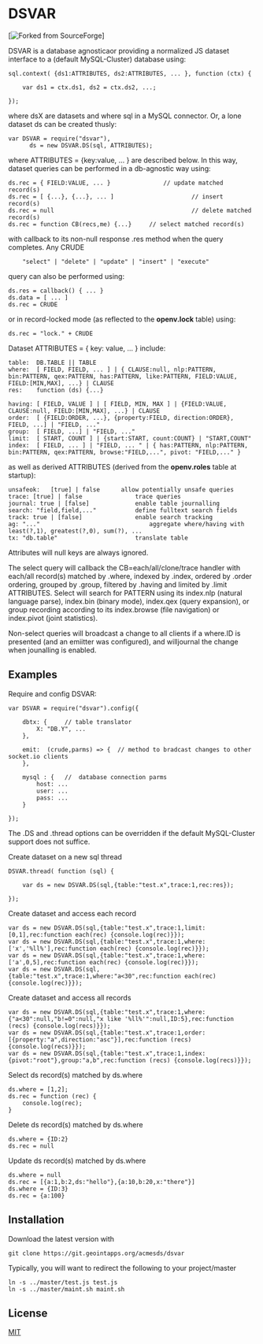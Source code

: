 # DSVAR

[![Forked from SourceForge](https://sourceforge.net)]

DSVAR is a database agnosticaor providing a normalized JS dataset interface to a (default 
MySQL-Cluster) database using:
	
	sql.context( {ds1:ATTRIBUTES, ds2:ATTRIBUTES, ... }, function (ctx) {

		var ds1 = ctx.ds1, ds2 = ctx.ds2, ...;

	});

where dsX are datasets and where sql in a MySQL connector.  Or, a lone dataset ds can be created thusly:

	var DSVAR = require("dsvar"),
		  ds = new DSVAR.DS(sql, ATTRIBUTES);

where ATTRIBUTES = {key:value, ... } are described below.  In this way, dataset queries can be 
performed in a db-agnostic way using:

	ds.rec = { FIELD:VALUE, ... }				// update matched record(s) 
	ds.rec = [ {...}, {...}, ... ]						// insert record(s)
	ds.rec = null 										// delete matched record(s)
	ds.rec = function CB(recs,me) {...}		// select matched record(s)

with callback to its non-null response .res method when the query completes.  Any CRUDE 

		"select" | "delete" | "update" | "insert" | "execute" 

query can also be performed using:

	ds.res = callback() { ... }
	ds.data = [ ... ]
	ds.rec = CRUDE

or in record-locked mode (as reflected to the **openv.lock** table) using:

	ds.rec = "lock." + CRUDE

Dataset ATTRIBUTES = { key: value, ... } include:

	table: 	DB.TABLE || TABLE
	where: 	[ FIELD, FIELD, ... ] | { CLAUSE:null, nlp:PATTERN, bin:PATTERN, qex:PATTERN, has:PATTERN, like:PATTERN, FIELD:VALUE, FIELD:[MIN,MAX], ...} | CLAUSE
	res: 	function (ds) {...}

	having: [ FIELD, VALUE ] | [ FIELD, MIN, MAX ] | {FIELD:VALUE, CLAUSE:null, FIELD:[MIN,MAX], ...} | CLAUSE
	order: 	[ {FIELD:ORDER, ...}, {property:FIELD, direction:ORDER}, FIELD, ...] | "FIELD, ..."
	group: 	[ FIELD, ...] | "FIELD, ..."
	limit: 	[ START, COUNT ] | {start:START, count:COUNT} | "START,COUNT"
	index:	[ FIELD, ... ] | "FIELD, ... " | { has:PATTERN, nlp:PATTERN, bin:PATTERN, qex:PATTERN, browse:"FIELD,...", pivot: "FIELD,..." }

as well as derived ATTRIBUTES (derived from the **openv.roles** table at startup):

	unsafeok: 	[true] | false 		allow potentially unsafe queries
	trace: [true] | false				trace queries
	journal: true | [false] 			enable table journalling
	search: "field,field,..." 			define fulltext search fields
	track: true | [false] 				enable search tracking
	ag: "..." 								aggregate where/having with least(?,1), greatest(?,0), sum(?), ...
	tx: "db.table" 						translate table

Attributes will null keys are always ignored.

The select query will callback the CB=each/all/clone/trace handler with each/all record(s) matched 
by .where, indexed by  .index, ordered by .order ordering, grouped by .group, filtered by .having 
and limited by .limit ATTRIBUTES.  Select will search for PATTERN 
using its index.nlp (natural language parse), index.bin (binary mode), index.qex (query expansion), 
or group recording according to its index.browse (file navigation) or index.pivot (joint statistics).

Non-select queries will broadcast a change to all clients if a where.ID is presented (and an emiitter
was configured), and willjournal the change when jounalling is enabled.

## Examples

Require and config DSVAR:

	var DSVAR = require("dsvar").config({ 
	
		dbtx: {		// table translator
			X: "DB.Y", ...
		},
		
		emit:  (crude,parms) => {  // method to bradcast changes to other socket.io clients
		}, 
		
		mysql : {	// 	database connection parms
			host: ...
			user: ...
			pass: ...
		}

	});
	
The .DS and .thread options can be overridden if the default MySQL-Cluster support does not suffice.

Create dataset on a new sql thread

	DSVAR.thread( function (sql) {
	
		var ds = new DSVAR.DS(sql,{table:"test.x",trace:1,rec:res});
		
	});

Create dataset and access each record

	var ds = new DSVAR.DS(sql,{table:"test.x",trace:1,limit:[0,1],rec:function each(rec) {console.log(rec)}});
	var ds = new DSVAR.DS(sql,{table:"test.x",trace:1,where:['x','%ll%'],rec:function each(rec) {console.log(rec)}});
	var ds = new DSVAR.DS(sql,{table:"test.x",trace:1,where:['a',0,5],rec:function each(rec) {console.log(rec)}});
	var ds = new DSVAR.DS(sql,{table:"test.x",trace:1,where:"a<30",rec:function each(rec) {console.log(rec)}});		

Create dataset and access all records

	var ds = new DSVAR.DS(sql,{table:"test.x",trace:1,where:{"a<30":null,"b!=0":null,"x like '%ll%'":null,ID:5},rec:function (recs) {console.log(recs)}});
	var ds = new DSVAR.DS(sql,{table:"test.x",trace:1,order:[{property:"a",direction:"asc"}],rec:function (recs) {console.log(recs)}});
	var ds = new DSVAR.DS(sql,{table:"test.x",trace:1,index:{pivot:"root"},group:"a,b",rec:function (recs) {console.log(recs)}});

Select ds record(s) matched by ds.where

	ds.where = [1,2];
	ds.rec = function (rec) {
		console.log(rec);
	}

Delete ds record(s) matched by ds.where

	ds.where = {ID:2}
	ds.rec = null

Update ds record(s) matched by ds.where

	ds.where = null
	ds.rec = [{a:1,b:2,ds:"hello"},{a:10,b:20,x:"there"}]
	ds.where = {ID:3}
	ds.rec = {a:100} 
	
## Installation

Download the latest version with

	git clone https://git.geointapps.org/acmesds/dsvar

Typically, you will want to redirect the following to your project/master

	ln -s ../master/test.js test.js
	ln -s ../master/maint.sh maint.sh

## License

[MIT](LICENSE)
